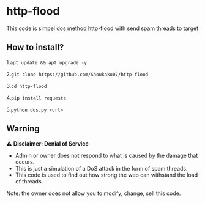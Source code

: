 # http-flood
This code is simpel dos method http-flood with send spam threads to target
## How to install?
1.```apt update && apt upgrade -y```

2.```git clone https://github.com/Shoukaku07/http-flood```

3.```cd http-flood```

4.```pip install requests```

5.```python dos.py <url>```
## Warning

⚠️ **Disclaimer: Denial of Service**

- Admin or owner does not respond to what is caused by the damage that occurs.
- This is just a simulation of a DoS attack in the form of spam threads.
- This code is used to find out how strong the web can withstand the load of threads.

Note: the owner does not allow you to modify, change, sell this code.
